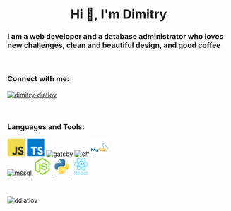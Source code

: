 <h1 align="center">Hi 👋, I'm Dimitry</h1>
<h3 align="left">I am a web developer and a database administrator who loves new challenges, clean and beautiful design, and good coffee</h3>
<br>
<h3 align="left">Connect with me:</h3>
<p align="left">
	<a href="https://linkedin.com/in/dimitry-diatlov" target="blank"><img align="center" src="https://img.shields.io/badge/linkedin-%230077B5.svg?style=for-the-badge&logo=linkedin&logoColor=white"" alt="dimitry-diatlov" /></a>
</p>
<br>
<h3 align="left">Languages and Tools:</h3>
<p align="left">
<a href="https://developer.mozilla.org/en-US/docs/Web/JavaScript" target="_blank"> <img src="https://raw.githubusercontent.com/devicons/devicon/master/icons/javascript/javascript-original.svg" alt="javascript" width="40" height="40" /> </a>
<a href="https://www.typescriptlang.org/" target="_blank"> <img src="https://raw.githubusercontent.com/devicons/devicon/master/icons/typescript/typescript-original.svg" alt="javascript" width="40" height="40" /> </a>
<a href="https://www.oracle.com/java/technologies/downloads/" target="_blank"> <img src="https://www.vectorlogo.zone/logos/java/java-vertical.svg" alt="gatsby" width="25" height="40" /> </a>
<a href="https://docs.microsoft.com/en-us/dotnet/csharp/" target="_blank"> <img src="https://raw.githubusercontent.com/jmnote/z-icons/master/svg/csharp.svg" alt="c#" width="40" height="40" /> </a>
<a href="https://dev.mysql.com/doc/" target="_blank"> <img src="https://github.com/devicons/devicon/blob/master/icons/mysql/mysql-original-wordmark.svg" alt="mysql" width="40" height="40" /> </a>
<br>
<a href="https://www.microsoft.com/en-us/sql-server" target="_blank"> <img src="https://brandslogos.com/wp-content/uploads/images/microsoft-sql-server-logo-vector.svg" alt="mssql" width="40" height="40" /> </a>
	<a href="https://nodejs.org" target="_blank"> 
	<img src="https://raw.githubusercontent.com/devicons/devicon/master/icons/nodejs/nodejs-original.svg" alt="nodejs" width="40" height="40" /> 
	</a>
	<a href="https://www.python.org" target="_blank"> <img src="https://raw.githubusercontent.com/devicons/devicon/master/icons/python/python-original.svg" alt="python" width="40" height="40" /> </a>
	<a href="https://reactjs.org/" target="_blank"> <img src="https://raw.githubusercontent.com/devicons/devicon/master/icons/react/react-original-wordmark.svg" alt="react" width="40" height="40" /> </a>
	<br>
</p>
<br>
<p align="left"> <img src="https://komarev.com/ghpvc/?username=ddiatlov&label=Profile%20views&color=0e75b6&style=flat" alt="ddiatlov" /> </p>

